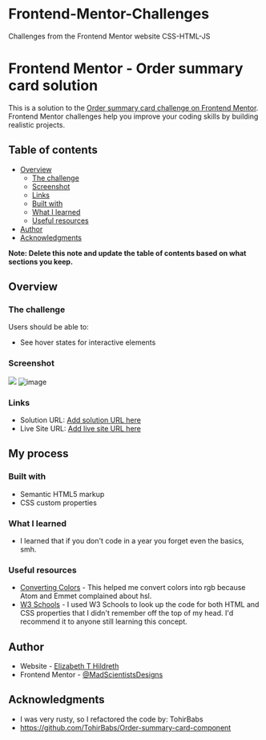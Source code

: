 # Frontend-Mentor-Challenges
Challenges from the Frontend Mentor website CSS-HTML-JS
# Frontend Mentor - Order summary card solution

This is a solution to the [Order summary card challenge on Frontend Mentor](https://www.frontendmentor.io/challenges/order-summary-component-QlPmajDUj). Frontend Mentor challenges help you improve your coding skills by building realistic projects. 

## Table of contents

- [Overview](#overview)
  - [The challenge](#the-challenge)
  - [Screenshot](#screenshot)
  - [Links](#links)
  - [Built with](#built-with)
  - [What I learned](#what-i-learned)
  - [Useful resources](#useful-resources)
- [Author](#author)
- [Acknowledgments](#acknowledgments)

**Note: Delete this note and update the table of contents based on what sections you keep.**

## Overview

### The challenge

Users should be able to:

- See hover states for interactive elements

### Screenshot

![](./screenshot.jpg)
![image](https://user-images.githubusercontent.com/43890101/139739182-3a059eeb-14fc-4fb9-8355-4edb42cc70ef.png)

### Links

- Solution URL: [Add solution URL here](https://your-solution-url.com)
- Live Site URL: [Add live site URL here](https://your-live-site-url.com)

## My process

### Built with

- Semantic HTML5 markup
- CSS custom properties

### What I learned

- I learned that if you don't code in a year you forget even the basics, smh.

### Useful resources

- [Converting Colors](https://convertingcolors.com/) - This helped me convert colors into rgb because Atom and Emmet complained about hsl.
- [W3 Schools](https://www.w3schools.com/default.asp) - I used W3 Schools to look up the code for both HTML and CSS properties that I didn't remember off the top of my head. I'd recommend it to anyone still learning this concept.

## Author

- Website - [Elizabeth T Hildreth](https://www.your-site.com)
- Frontend Mentor - [@MadScientistsDesigns](https://www.frontendmentor.io/profile/MadScientistsDesigns)

## Acknowledgments

- I was very rusty, so I refactored the code by: TohirBabs
- https://github.com/TohirBabs/Order-summary-card-component

